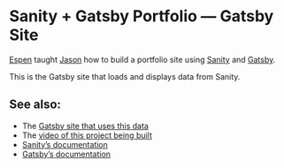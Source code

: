 # Sanity + Gatsby Portfolio — Gatsby Site

[Espen](https://twitter.com/rexxars) taught [Jason](https://twitter.com/jlengstorf) how to build a portfolio site using [Sanity](https://sanity.io) and [Gatsby](https://gatsbyjs.org).

This is the Gatsby site that loads and displays data from Sanity.

## See also:

- The [Gatsby site that uses this data](https://github.com/jlengstorf/sanity-portfolio-studio)
- The [video of this project being built](https://youtu.be/SLGkyodumKI)
- [Sanity’s documentation](https://www.sanity.io/docs/)
- [Gatsby’s documentation](https://www.gatsbyjs.org/docs/)
